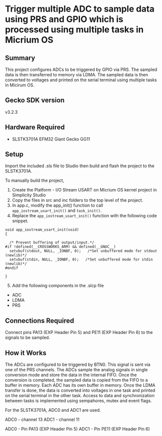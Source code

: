 # Trigger multiple ADC to sample data using PRS and GPIO which is processed using multiple tasks in Micrium OS  #

## Summary ##

This project configures ADCs to be triggered by GPIO via PRS. The sampled data is then transferred to memory via LDMA. The sampled data is then converted to voltages and printed on the serial terminal using multiple tasks in Micirum OS.  

## Gecko SDK version ##

v3.2.3

## Hardware Required ##

- SLSTK3701A EFM32 Giant Gecko GG11

## Setup ##

Import the included .sls file to Studio then build and flash the project to the SLSTK3701A. 

To manually build the project,
1. Create the Platform - I/O Stream USART on Micrium OS kernel project in Simplicity Studio
2. Copy the files in src and inc folders to the top level of the project. 
3. In app.c, modify the app_init() function to call `app_iostream_usart_init()` and `task_init()`. 
4. Replace the `app_iostream_usart_init()` function with the following code snippet. 

```
void app_iostream_usart_init(void)
{

  /* Prevent buffering of output/input.*/
#if !defined(__CROSSWORKS_ARM) && defined(__GNUC__)
  setvbuf(stdout, NULL, _IONBF, 0);   /*Set unbuffered mode for stdout (newlib)*/
  setvbuf(stdin, NULL, _IONBF, 0);   /*Set unbuffered mode for stdin (newlib)*/
#endif

}
```

5. Add the following components in the .slcp file
 - ADC
 - LDMA
 - PRS

## Connections Required ##

Connect pins PA13 (EXP Header Pin 5) and PE11 (EXP Header Pin 6) to the signals to be sampled. 

## How it Works ##

The ADCs are configured to be triggered by BTN0. This signal is sent via one of the PRS channels. The ADCs sample the analog signals in single conversion mode and store the data in the internal FIFO. Once the conversion is completed, the sampled data is copied from the FIFO to a buffer in memory. Each ADC has its own buffer in memory. Once the LDMA transfer is done, the data is converted into voltages in one task and printed on the serial terminal in the other task. Access to data and synchronization between tasks is implemented using sempahores, mutex and event flags.

For the SLSTK3701A, ADC0 and ADC1 are used. 

ADC0 - channel 13
ADC1 - channel 11 

ADC0 - Pin PA13 (EXP Header Pin 5)
ADC1 - Pin PE11 (EXP Header Pin 6)
